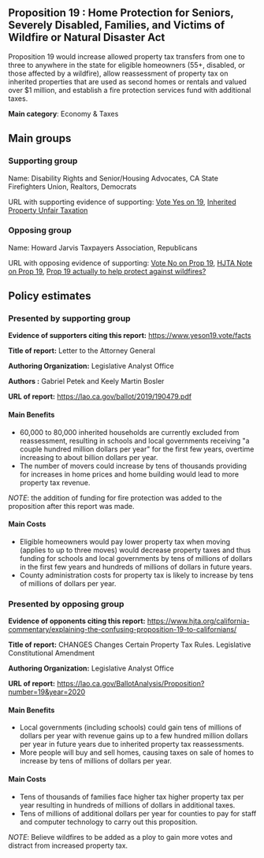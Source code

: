 ## Proposition 19 : Home Protection for Seniors, Severely Disabled, Families, and Victims of Wildfire or Natural Disaster Act


Proposition 19 would increase allowed property tax transfers from one to three to anywhere in the state for eligible homeowners (55+, disabled, or those affected by a wildfire), allow reassessment of property tax on inherited properties that are used as second homes or rentals and valued over $1 million, and establish a fire protection services fund with additional taxes.


**Main category**: Economy & Taxes


## Main groups  

### Supporting group
Name: Disability Rights and Senior/Housing Advocates, CA State Firefighters Union, Realtors, Democrats

URL with supporting evidence of supporting: [Vote Yes on 19](https://www.sandiegouniontribune.com/opinion/editorials/story/2020-09-24/yes-on-prop-19-property-tax-portability), [Inherited Property Unfair Taxation](https://www.latimes.com/politics/la-pol-ca-california-property-taxes-elites-201808-htmlstory.html)

### Opposing group
Name: Howard Jarvis Taxpayers Association, Republicans

URL with opposing evidence of supporting: [Vote No on Prop 19](https://www.latimes.com/opinion/story/2020-09-17/vote-no-on-proposition-19), [HJTA Note on Prop 19](https://www.hjta.org/california-commentary/explaining-the-confusing-proposition-19-to-californians/), [Prop 19 actually to help protect against wildfires?](https://sanfrancisco.cbslocal.com/2020/09/16/prop-19-debate-funding-for-fighting-wildfires-or-attack-on-prop-13-tax-protections/)

## Policy estimates

### Presented by supporting group
**Evidence of supporters citing this report:** https://www.yeson19.vote/facts

**Title of report:** Letter to the Attorney General

**Authoring Organization:** Legislative Analyst Office

**Authors :** Gabriel Petek and Keely Martin Bosler

**URL of report:** https://lao.ca.gov/ballot/2019/190479.pdf

#### Main Benefits
- 60,000 to 80,000 inherited households are currently excluded from reassessment, resulting in schools and local governments receiving "a couple hundred million dollars per year" for the first few years, overtime increasing to about billion dollars per year.
- The number of movers could increase by tens of thousands providing for increases in home prices and home building
would lead to more property tax revenue.


*NOTE*: the addition of funding for fire protection was added to the proposition after this report was made.

#### Main Costs
- Eligible homeowners would pay lower property tax when moving  (applies to up to three moves) would decrease property taxes and thus funding for schools and local governments by tens of millions of dollars in the first few years and hundreds of millions of dollars in future years.
- County administration costs for property tax is likely to  increase by tens of millions of dollars per year.


### Presented by opposing group
**Evidence of opponents citing this report:** https://www.hjta.org/california-commentary/explaining-the-confusing-proposition-19-to-californians/

**Title of report:** CHANGES Changes Certain Property Tax Rules. Legislative Constitutional Amendment

**Authoring Organization:** Legislative Analyst Office

**URL of report:** https://lao.ca.gov/BallotAnalysis/Proposition?number=19&year=2020

#### Main Benefits
- Local governments (including schools) could gain tens of millions of dollars per year with revenue gains up to a few hundred million dollars per year in future years due to inherited property tax reassessments.
- More people will buy and sell homes, causing taxes on sale of homes to increase by tens of millions of dollars per year.

#### Main Costs
- Tens of thousands of families face higher tax higher property tax per year resulting in hundreds of millions of dollars in additional taxes.
- Tens of millions of additional dollars per year for counties to pay for staff and computer technology to carry out this proposition.  

*NOTE*: Believe wildfires to be added as a ploy to gain more votes and distract from increased property tax.

<!-- Later
## Perceptions of credibility  

### Of own policy estimates

#### Supporters  

#### Opponents

### Of policy estimates from the other side

#### Supporters  

#### Opponents
-->

